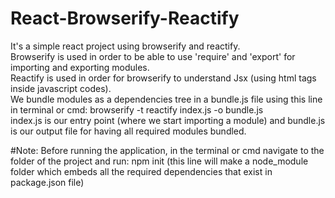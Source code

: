 # React-Browserify-Reactify<br />
It's a simple react project using browserify and reactify.<br />
Browserify is used in order to be able to use 'require' and 'export' for importing and exporting modules.<br />
Reactify is used in order for browserify to understand Jsx (using html tags inside javascript codes).<br />
We bundle modules as a dependencies tree in a bundle.js file using this line in terminal or cmd: browserify -t reactify index.js -o bundle.js<br />
index.js is our entry point (where we start importing a module) and bundle.js is our output file for having all required modules bundled.<br />

#Note:
Before running the application, in the terminal or cmd navigate to the folder of the project and run: npm init (this line will make a node_module folder which embeds all the required dependencies that exist in package.json file)
